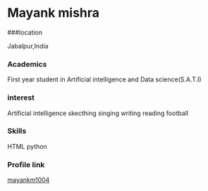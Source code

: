 # Mayank mishra

###location

Jabalpur,India

### Academics

First year student in Artificial intelligence and Data science(S.A.T.I)

### interest

 Artificial intelligence
 skecthing
 singing
 writing 
 reading
 football

 ### Skills
 
  HTML
  python

### Profile link

[mayankm1004](https://github.com/mayankm1004)
  
